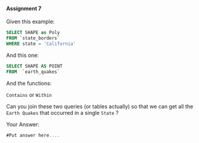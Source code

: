 #### Assignment 7

Given this example:

```sql
SELECT SHAPE as Poly 
FROM `state_borders` 
WHERE state = 'California'
```

And this one:

```sql
SELECT SHAPE AS POINT
FROM  `earth_quakes` 
```

And the functions:

`Contains` or `Within`

Can you join these two queries (or tables actually) so that we can get 
all the `Earth Quakes` that occurred in a single `State` ?


Your Answer:

```sql
#Put answer here....



```
